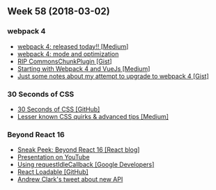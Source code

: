 Week 58 (2018-03-02)
---

### webpack 4
- [webpack 4: released today!! [Medium]](https://medium.com/webpack/webpack-4-released-today-6cdb994702d4)
- [webpack 4: mode and optimization](https://medium.com/webpack/webpack-4-mode-and-optimization-5423a6bc597a)
- [RIP CommonsChunkPlugin [Gist]](https://gist.github.com/sokra/1522d586b8e5c0f5072d7565c2bee693)
- [Starting with Webpack 4 and VueJs [Medium]](https://medium.com/justfrontendthings/starting-with-webpack-4-and-vuejs-a-quick-start-tutorial-4a244410d55e)
- [Just some notes about my attempt to upgrade to webpack 4 [Gist]](https://gist.github.com/gricard/e8057f7de1029f9036a990af95c62ba8)

### 30 Seconds of CSS
- [30 Seconds of CSS [GitHub]](https://github.com/atomiks/30-seconds-of-css)
- [Lesser known CSS quirks & advanced tips [Medium]](https://medium.com/@peedutuisk/lesser-known-css-quirks-oddities-and-advanced-tips-css-is-awesome-8ee3d16295bb)

### Beyond React 16

- [Sneak Peek: Beyond React 16 [React blog]](https://reactjs.org/blog/2018/03/01/sneak-peek-beyond-react-16.html)
- [Presentation on YouTube](https://www.youtube.com/watch?v=v6iR3Zk4oDY)
- [Using requestIdleCallback [Google Developers]](https://developers.google.com/web/updates/2015/08/using-requestidlecallback)
- [React Loadable [GitHub]](https://github.com/jamiebuilds/react-loadable)
- [Andrew Clark's tweet about new API](https://twitter.com/acdlite/status/969172311067713537)
